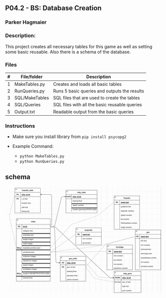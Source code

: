 ## P04.2 - BS: Database Creation
### Parker Hagmaier
### Description:

This project creates all necessary tables for this game as well as setting some basic reusable. Also there is a schema of the database.

### Files

|   #   | File/folder              | Description                                                         |
| :---: | ------------------------ | ------------------------------------------------------------------- |
|   1   | MakeTables.py            | Creates and loads all basic tables                                  |
|   2   | RunQueries.py            | Runs 5 basic queries and outputs the results                        |
|   3   | SQL/MakeTables           | SQL files that are used to create the tables                        |
|   4   | SQL/Queries              | SQL files with all the basic reusable queries                       |
|   5   | Output.txt               | Readable output from the basic queries                              |


### Instructions

- Make sure you install library from `pip install psycopg2`

- Example Command:
    - `python MakeTables.py`
    - `python RunQueries.py`

## schema

<img src="Schema.jpg" width="1000">
